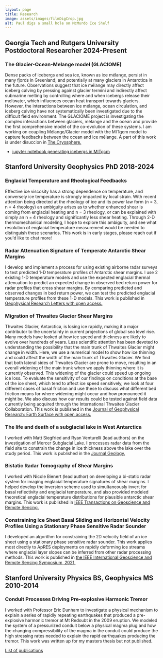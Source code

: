 ```yaml
---
layout: page
title: Research	
image: assets/images/filmDigCrop.jpg
alt: Paul digs a small hole on McMurdo Ice Shelf
---
```

## Georgia Tech and Rutgers University Postdoctoral Researcher 2024-Present

### The Glacier-Ocean-Melange model (GLACIOME)
Dense packs of icebergs and sea ice, known as ice mélange, persist in many fjords in Greenland, and potentially at many glaciers in Antarctica in the future. Observations suggest that ice mélange may directly affect iceberg calving by pressing against glacier termini and indirectly affect submarine melting by controlling where and when icebergs release their meltwater, which influences ocean heat transport towards glaciers. However, the interactions between ice mélange, ocean circulation, and iceberg calving have not systematically been investigated due to the difficult field environment. The GLACIOME project is investigating the complex interactions between glaciers, mélange and the ocean and provide the first comprehensive model of the co-evolution of these systems. I am working on coupling Mélange/Glacier model with the MITgcm model to capture feedbacks between the ocean and ice mélange. A part of this work is under disuccion in [The Cryosphere.](https://doi.org/10.5194/egusphere-2025-1555)  

<ul class="actions">
	<li><a href="{{ 'notYourAverageBerg.html' | absolute_url }}" class="button">jupyter notebook generating icebergs in MITgcm</a></li>
      </ul>

## Stanford University Geophysics PhD 2018-2024

### Englacial Temperature and Rheological Feedbacks
Effective ice viscosity has a strong dependence on temperature, and conversely ice temperature is strongly impacted by local strain. With recent attention being directed at the rheology of ice and its power law form (n = 3, n = 4 rheology) an ambiguity arises as to whether enhanced shear is coming from englacial heating and n = 3 rheology, or can be explained with simply an n = 4 rheology and significantly less shear heating. Through 2-D thermomechanical modeling, I hope to explore this ambiguity, and see what resolution of englacial temperature measurement would be needed to distinguish these scenarios. This work is in early stages, please reach out if you'd like to chat more! 


### Radar Attenuation Signature of Temperate Antarctic Shear Margins
I develop and implement a process for using existing airborne radar surveys to test predicted 1-D temperature profiles of Antarctic shear margins. I use 2 existing 1-D temperature models and use the expected englacial thermal attenuation to predict an expected change in observed bed return power for radar profiles that cross shear margins. By comparing predicted and observed changes in bed return power, we can test the predicted englacial temperature profiles from these 1-D models. This work is published in [Geophysical Research Letters with open access.](https://doi.org/10.1029/2023GL106893)

### Migration of Thwaites Glacier Shear Margins
Thwaites Glacier, Antarctica, is losing ice rapidly, making it a major contributor to the uncertainty in current projections of global sea level rise. Many models have looked at how ice speed and thickness are likely to evolve over hundreds of years. Less scientific attention has been devoted to understanding the possibility that the main trunk of Thwaites Glacier might change in width. Here, we use a numerical model to show how ice thinning and could affect the width of the main trunk of Thwaites Glacier. We find that both lateral sides of Thwaites Glacier are prone to move, resulting in an overall widening of the main trunk when we apply thinning where it is currently observed. This widening of the glacier could speed up ongoing ice loss. To evaluate the sensitivity of our findings on conditions at the base of the ice sheet, which tend to affect ice speed sensitively, we look at four different cases of basal friction and use these to discuss what different bed friction means for where widening might occur and how pronounced it might be. We also discuss how our results could be tested against field data currently being acquired through the International Thwaites Glacier Collaboration. 
This work is published in the [Journal of Geophysical Research: Earth Surface with open access.](https://doi.org/10.1029/2022JF006958)

### The life and death of a subglacial lake in West Antarctica
I worked with Matt Siegfried and Ryan Venturelli (lead authors) on the investigation of Mercer Subglacial Lake. I processes radar data from the field site to constrain the change in ice thickness above the lake over the study period. 
This work is published in the [Journal Geology.](https://doi.org/10.1130/G50995.1)

### Bistatic Radar Tomography of Shear Margins
I worked with Nicole Bienert (lead author) on developing a bi-static radar system for imaging englacial temperature signatures of shear margins. I helped develop the inversion scheme used to simultaneously invert for basal reflectivity and englacial temperature, and also provided modeled theoretical englacial temperature distributions for plausible antarctic shear margins. 
This work is published in [IEEE Transactions on Geoscience and Remote Sensing.](https://doi.org/10.1109/TGRS.2022.3213047)

### Constraining Ice Sheet Basal Sliding and Horizontal Velocity Profiles Using a Stationary Phase Sensitive Radar Sounder
I developed an algorithm for constraining the 2D velocity field of an ice sheet using a stationary phase sensitive radar sounder. This work applies most directly to ApRES deployments on rapidly deforming ice streams where englacial layer slopes can be inferred from other radar processing methods. 
This work is published in [the IEEE International Geoscience and Remote Sensing Symposium, 2021.](https://doi.org/10.1109/IGARSS47720.2021.9554535)

## Stanford University Physics BS, Geophysics MS 2010-2014 

### Conduit Processes Driving Pre-explosive Harmonic Tremor
I worked with Professor Eric Dunham to investigate a physical mechanism to explain a series of rapidly repeating earthquakes that produced a pre-explosive harmonic tremor at Mt Redoubt in the 2009 eruption. We modeled the system of a pressurized conduit below a physical magma plug and how the changing compressibility of the magma in the conduit could produce the high stressing rates needed to explain the rapid earthquakes producing the tremor. This work was written up for my masters thesis but not published. 

<a href="{{ 'publications.html' | absolute_url }}" class="button">List of publications</a>


